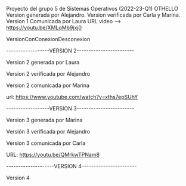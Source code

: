 ﻿Proyecto del grupo 5 de Sistemas Operativos (2022-23-Q1)
OTHELLO
Version generada por Alejandro.
Version verificada por Carla y Marina.
Version 1 Comunicada por Laura 
URL video --> https://youtu.be/XMLqMb9jxj0

VersionConConexionDesconexion

------------------VERSION 2------------------------

Version 2 generada por Laura

Version 2 verificada por Alejandro

Version 2 comunicada por Marina

url: https://www.youtube.com/watch?v=xths7epSUhY 

------------------VERSION 3------------------------

Version 3 generada por Marina

Versión 3 verificada por Alejandro

Version 3 comunicada por Carla

URL: https://youtu.be/QMrkwTPNam8

--------------------VERSION 4-----------------------

Version 4